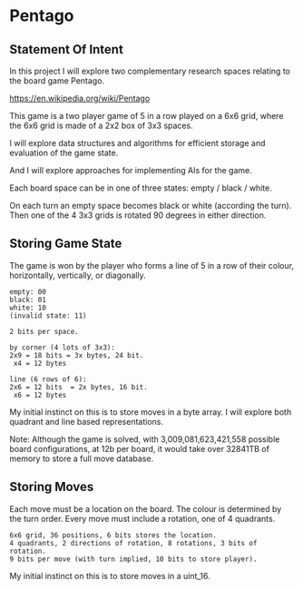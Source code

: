 # Pentago

## Statement Of Intent

In this project I will explore two complementary research spaces relating to the board game Pentago.

https://en.wikipedia.org/wiki/Pentago

This game is a two player game of 5 in a row played on a 6x6 grid, where the 6x6 grid is made of a 2x2 box of 3x3 spaces.

I will explore data structures and algorithms for efficient storage and evaluation of the game state.

And I will explore approaches for implementing AIs for the game.

Each board space can be in one of three states: empty / black / white.

On each turn an empty space becomes black or white (according the turn).
Then one of the 4 3x3 grids is rotated 90 degrees in either direction.

## Storing Game State

The game is won by the player who forms a line of 5 in a row of their colour, horizontally, vertically, or diagonally.
```
empty: 00
black: 01
white: 10
(invalid state: 11)

2 bits per space. 

by corner (4 lots of 3x3): 
2x9 = 18 bits = 3x bytes, 24 bit.
 x4 = 12 bytes

line (6 rows of 6):
2x6 = 12 bits  = 2x bytes, 16 bit.
 x6 = 12 bytes
```
My initial instinct on this is to store moves in a byte array. I will explore both quadrant and line based representations.

Note: Although the game is solved, with 3,009,081,623,421,558 possible board configurations, at 12b per board, it would take over 32841TB of memory to store a full move database.

## Storing Moves

Each move must be a location on the board. The colour is determined by the turn order.
Every move must include a rotation, one of 4 quadrants.
```
6x6 grid, 36 positions, 6 bits stores the location.
4 quadrants, 2 directions of rotation, 8 rotations, 3 bits of rotation.
9 bits per move (with turn implied, 10 bits to store player).
```
My initial instinct on this is to store moves in a uint_16.

